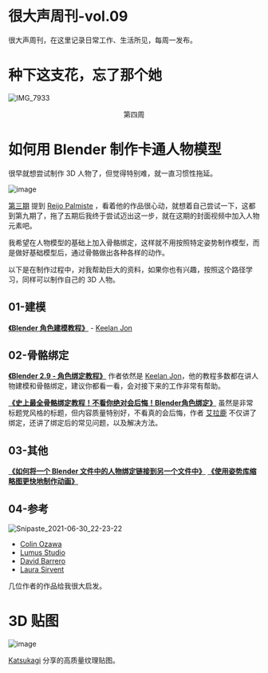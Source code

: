 # 很大声周刊-vol.09
很大声周刊，在这里记录日常工作、生活所见，每周一发布。

# 种下这支花，忘了那个她
![IMG_7933](https://dummyimage.com/800x400/e6e6e6/707070)
<p align="center">第四周</p>

# 如何用 Blender 制作卡通人物模型
很早就想尝试制作 3D 人物了，但觉得特别难，就一直习惯性拖延。

![image](https://user-images.githubusercontent.com/20842136/119249381-af135600-bbca-11eb-8139-89e0f139d550.png)

[第三期](https://github.com/N1U/HenDaShengWeekly/blob/master/docs/vol.03.md) 提到 [Reijo Palmiste](https://dribbble.com/reijo) ，看着他的作品很心动，就想着自己尝试一下，这都到第九期了，拖了五期后我终于尝试迈出这一步，就在这期的封面视频中加入人物元素吧。

我希望在人物模型的基础上加入骨骼绑定，这样就不用按照特定姿势制作模型，而是做好基础模型后，通过骨骼做出各种各样的动作。

以下是在制作过程中，对我帮助巨大的资料，如果你也有兴趣，按照这个路径学习，同样可以制作自己的 3D 人物。

## 01-建模
**[《Blender 角色建模教程》](https://www.youtube.com/watch?v=OuDT9N3ka0A)** - [Keelan Jon](https://www.youtube.com/channel/UCsx6kQZt0y3Ie5ob_cwQ5cQ)


## 02-骨骼绑定

**[《Blender 2.9 - 角色绑定教程》](https://www.youtube.com/watch?v=1yHF1PcreIY)** 
作者依然是 [Keelan Jon](https://www.youtube.com/channel/UCsx6kQZt0y3Ie5ob_cwQ5cQ)，他的教程多数都在讲人物建模和骨骼绑定，建议你都看一看，会对接下来的工作非常有帮助。

**[《史上最全骨骼绑定教程！不看你绝对会后悔！Blender角色绑定》](https://www.bilibili.com/video/BV13z4y127h8?from=search&seid=17865850776861590055)**
虽然是非常标题党风格的标题，但内容质量特别好，不看真的会后悔，作者 [艾拉鹿](https://space.bilibili.com/1033661175) 不仅讲了绑定，还讲了绑定后的常见问题，以及解决方法。

## 03-其他
**[《如何将一个 Blender 文件中的人物绑定链接到另一个文件中》](https://www.youtube.com/watch?v=mcDEfZcr4IY&list=LL&index=3)**
**[《使用姿势库缩略图更快地制作动画》](https://www.youtube.com/watch?v=TgfVGhYb0h0&list=LL&index=4&t=90s)**

## 04-参考
![Snipaste_2021-06-30_22-23-22](https://user-images.githubusercontent.com/20842136/123977845-ed820900-d9f1-11eb-9c17-a1d3114658ce.png)

- [Colin Ozawa](https://www.behance.net/colinozawa)
- [Lumus Studio](https://www.behance.net/lumusstudio)
- [David Barrero](https://www.behance.net/davidbarrero)
- [Laura Sirvent](https://www.behance.net/laurasirvent)

几位作者的作品给我很大启发。

# 3D 贴图
![image](https://user-images.githubusercontent.com/20842136/123978986-e3acd580-d9f2-11eb-8123-345591ef46a7.png)

[Katsukagi](https://3dtextures.me/?continueFlag=e55583ffe9198f66eb1db2f897377752) 分享的高质量纹理贴图。